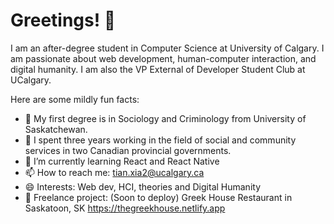 # Greetings! 👋

I am an after-degree student in Computer Science at University of Calgary. I am passionate about web development, human-computer interaction, and digital humanity. I am also the VP External of Developer Student Club at UCalgary. 

Here are some mildly fun facts:

- 🔭  My first degree is in Sociology and Criminology from University of Saskatchewan.
- 🌱  I spent three years working in the field of social and community services in two Canadian provincial governments.
- 💬  I’m currently learning React and React Native
- 📫  How to reach me: tian.xia2@ucalgary.ca
- 😄  Interests: Web dev, HCI, theories and Digital Humanity
- 🎯  Freelance project: 
     (Soon to deploy)
     Greek House Restaurant in Saskatoon, SK
     https://thegreekhouse.netlify.app

